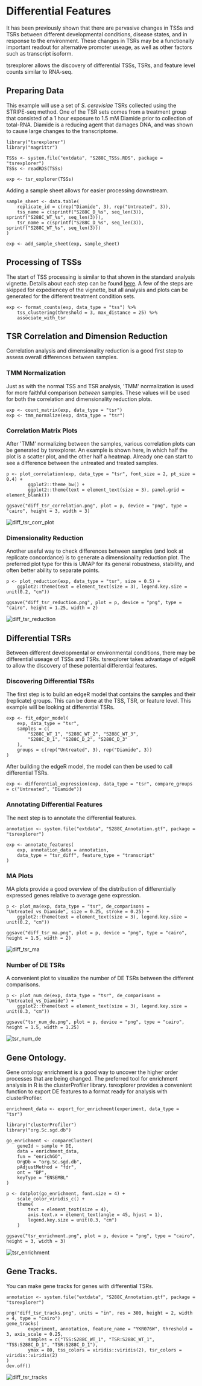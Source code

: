 
# Differential Features

It has been previously shown that there are pervasive changes in TSSs and TSRs between
different developmental conditions, disease states, and in response to the environment.
These changes in TSRs may be a functionally important readout for alternative promoter useage,
as well as other factors such as transcript isoform.

tsrexplorer allows the discovery of differential TSSs, TSRs, and feature level counts similar to RNA-seq.

## Preparing Data

This example will use a set of *S. cerevisiae* TSRs collected using the STRIPE-seq method.
One of the TSR sets comes from a treatment group that consisted of
a 1 hour exposure to 1.5 mM Diamide prior to collection of total-RNA.
Diamide is a reducing agent that damages DNA, and was shown to cause large changes to the transcriptome.

```
library("tsrexplorer")
library("magrittr")

TSSs <- system.file("extdata", "S288C_TSSs.RDS", package = "tsrexplorer")
TSSs <- readRDS(TSSs)

exp <- tsr_explorer(TSSs)
```
Adding a sample sheet allows for easier processing downstream.

```
sample_sheet <- data.table(
	replicate_id = c(rep("Diamide", 3), rep("Untreated", 3)),
	tss_name = c(sprintf("S288C_D_%s", seq_len(3)), sprintf("S288C_WT_%s", seq_len(3))),
	tsr_name = c(sprintf("S288C_D_%s", seq_len(3)), sprintf("S288C_WT_%s", seq_len(3)))
)

exp <- add_sample_sheet(exp, sample_sheet)
```

## Processing of TSSs

The start of TSS processing is similar to that shown in the standard analysis vignette.
Details about each step can be found [here](./TSR_ANALYSIS.md#processing-of-tsrs).
A few of the steps are skipped for expediencey of the vignette,
but all analysis and plots can be generated for the different treatment condition sets.

```
exp <- format_counts(exp, data_type = "tss") %>%
	tss_clustering(threshold = 3, max_distance = 25) %>%
	associate_with_tsr
```

## TSR Correlation and Dimension Reduction

Correlation analysis and dimensionality reduction is a good first step to assess overall differences between samples.

### TMM Normalization

Just as with the normal TSS and TSR analysis, 'TMM' normalization is used for more faithful comparison *between* samples.
These values will be used for both the correlation and dimensionality reduction plots.

```
exp <- count_matrix(exp, data_type = "tsr")
exp <- tmm_normalize(exp, data_type = "tsr")
```

### Correlation Matrix Plots

After 'TMM' normalizing between the samples, various correlation plots can be generated by tsrexplorer.
An example is shown here, in which half the plot is a scatter plot, and the other half a heatmap.
Already one can start to see a difference between the untreated and treated samples.

```
p <- plot_correlation(exp, data_type = "tsr", font_size = 2, pt_size = 0.4) +
        ggplot2::theme_bw() +
        ggplot2::theme(text = element_text(size = 3), panel.grid = element_blank())

ggsave("diff_tsr_correlation.png", plot = p, device = "png", type = "cairo", height = 3, width = 3)
```

![diff_tsr_corr_plot](../inst/images/diff_tsr_correlation.png)

### Dimensionality Reduction

Another useful way to check differences between samples (and look at replicate concordance)
is to generate a dimensionality reduction plot.
The preferred plot type for this is UMAP for its general robustness, stability, and often better ability to separate points.

```
p <- plot_reduction(exp, data_type = "tsr", size = 0.5) +
	ggplot2::theme(text = element_text(size = 3), legend.key.size = unit(0.2, "cm"))

ggsave("diff_tsr_reduction.png", plot = p, device = "png", type = "cairo", height = 1.25, width = 2)
```

![diff_tsr_reduction](../inst/images/diff_tsr_reduction.png)

## Differential TSRs

Between different developmental or environmental conditions, there may be differential useage of TSSs and TSRs.
tsrexplorer takes advantage of edgeR to allow the discovery of these potential differential features.

### Discovering Differential TSRs

The first step is to build an edgeR model that contains the samples and their (replicate) groups.
This can be done at the TSS, TSR, or feature level. This example will be looking at differential TSRs.

```
exp <- fit_edger_model(
	exp, data_type = "tsr",
	samples = c(
		"S288C_WT_1", "S288C_WT_2", "S288C_WT_3",
		"S288C_D_1", "S288C_D_2", "S288C_D_3"
	),
	groups = c(rep("Untreated", 3), rep("Diamide", 3))
)
```

After building the edgeR model, the model can then be used to call differential TSRs.

```
exp <- differential_expression(exp, data_type = "tsr", compare_groups = c("Untreated", "Diamide"))
```
### Annotating Differential Features

The next step is to annotate the differential features.

```
annotation <- system.file("extdata", "S288C_Annotation.gtf", package = "tsrexplorer")

exp <- annotate_features(
	exp, annotation_data = annotation,
	data_type = "tsr_diff", feature_type = "transcript"
)
```

### MA Plots

MA plots provide a good overview of the distribution of differentially expressed genes relative to average gene expression.

```
p <- plot_ma(exp, data_type = "tsr", de_comparisons = "Untreated_vs_Diamide", size = 0.25, stroke = 0.25) +
	ggplot2::theme(text = element_text(size = 3), legend.key.size = unit(0.2, "cm"))

ggsave("diff_tsr_ma.png", plot = p, device = "png", type = "cairo", height = 1.5, width = 2)
```
![diff_tsr_ma](../inst/images/diff_tsr_ma.png)

### Number of DE TSRs

A convenient plot to visualize the number of DE TSRs between the different comparisons.

```
p <- plot_num_de(exp, data_type = "tsr", de_comparisons = "Untreated_vs_Diamide") +
	ggplot2::theme(text = element_text(size = 3), legend.key.size = unit(0.3, "cm"))

ggsave("tsr_num_de.png", plot = p, device = "png", type = "cairo", height = 1.5, width = 1.25)
```
![tsr_num_de](../inst/images/tsr_num_de.png)

## Gene Ontology.

Gene ontology enrichment is a good way to uncover the higher order processes that are being changed.
The preferred tool for enrichment analysis in R is the clusterProfiler library.
tsrexplorer provides a convenient function to export DE features to a format ready for analysis with clusterProfiler.

```
enrichment_data <- export_for_enrichment(experiment, data_type = "tsr")

library("clusterProfiler")
library("org.Sc.sgd.db")

go_enrichment <- compareCluster(
	geneId ~ sample + DE,
	data = enrichment_data,
	fun = "enrichGO",
	OrgDb = "org.Sc.sgd.db",
	pAdjustMethod = "fdr",
	ont = "BP",
	keyType = "ENSEMBL"
)

p <- dotplot(go_enrichment, font.size = 4) +
	scale_color_viridis_c() +
	theme(
		text = element_text(size = 4),
		axis.text.x = element_text(angle = 45, hjust = 1),
		legend.key.size = unit(0.3, "cm")
	)

ggsave("tsr_enrichment.png", plot = p, device = "png", type = "cairo", height = 3, width = 3)

```
![tsr_enrichment](../inst/images/tsr_enrichment.png)

## Gene Tracks.

You can make gene tracks for genes with differential TSRs.

```
annotation <- system.file("extdata", "S288C_Annotation.gtf", package = "tsrexplorer")

png("diff_tsr_tracks.png", units = "in", res = 300, height = 2, width = 4, type = "cairo")
gene_tracks(
        experiment, annotation, feature_name = "YKR076W", threshold = 3, axis_scale = 0.25,
        samples = c("TSS:S288C_WT_1", "TSR:S288C_WT_1", "TSS:S288C_D_1", "TSR:S288C_D_1"),
        ymax = 80, tss_colors = viridis::viridis(2), tsr_colors = viridis::viridis(2)
)
dev.off()
```
![diff_tsr_tracks](../inst/images/diff_tsr_tracks.png)
